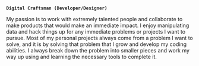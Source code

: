 # 
**`Digital Craftsman (Developer/Designer)`**

My passion is to work with extremely talented people and collaborate to make products that
would make an immediate impact. I enjoy manipulating data and hack things up for any
immediate problems or projects I want to pursue. Most of my personal projects always come from a problem I want to solve, and it is by solving that problem that I grow and develop my coding abilities. I always break down the problem into smaller pieces and work my way up using and learning the necessary tools to complete it. 

